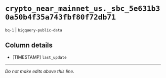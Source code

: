 # `crypto_near_mainnet_us._sbc_5e631b30a50b4f35a743fbf80f72db71`
`bq-1` | `bigquery-public-data`

## Column details
* [TIMESTAMP] `last_update`

-------------------------------------------------------------------------------
*Do not make edits above this line.*
